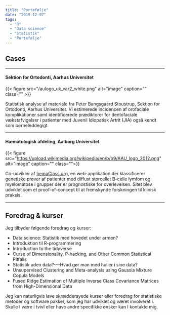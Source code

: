 ```yaml
---
title: "Portefølje"
date: "2019-12-07"
tags:
  - "R"
  - "Data science"
  - "Statistik"
  - "Portefølje"
---
```


## Cases

---

#### Sektion for Ortodonti, Aarhus Universitet

{{< figure src="/aulogo_uk_var2_white.png" alt="image" caption="" class="" >}}

Statistisk analyse af materiale fra Peter Bangsgaard Stoustrup, Sektion for Ortodonti, Aarhus Universitet. Vi estimerede incidencen af orofaciale komplikationer samt identificerede prædiktorer for dentofaciale vækstafvigelser i patienter med Juvenil Idiopatisk Artrit (JIA) også kendt som børneleddegigt.

---

#### Hæmatologisk afdeling, Aalborg Universitet

{{< figure src="https://upload.wikimedia.org/wikipedia/en/b/b9/AAU_logo_2012.png" alt="image" caption="" class="">}}

Co-udvikler af <a href="http://hemaClass.org">hemaClass.org</a>, en web-applikation der klassificerer  genetiske prøver af patienter med diffust storcellet B-celle lymfom og myelomatose i grupper der er prognostiske for overlevelsen. Sitet blev udviklet som et proof-of-concept til at fremskynde forskningen til klinisk praksis.</p>

---

## Foredrag & kurser
Jeg tilbyder følgende foredrag og kurser:

* Data science: Statistik med hovedet under armen?
* Introduktion til R-programmering
* Introduction to the tidyverse
* Curse of Dimensionality, P-hacking, and Other Common Statistical Pitfalls
* Statistik uden data?---Hvad gør man med huller i sine data?
* Unsupervised Clustering and	Meta-analysis using Gaussia Mixture	Copula Models	
* Fused Ridge Estimation of Multiple Inverse Class Covariance Matrices from High-Dimensional Data

Jeg kan naturligvis lave skræddersyede kurser eller foredrag for statistiske metoder og software pakker, som jeg har udviklet og været involveret i. Skulle I være i tvivl eller have andre specifikke ønsker kan I kontakte mig.
